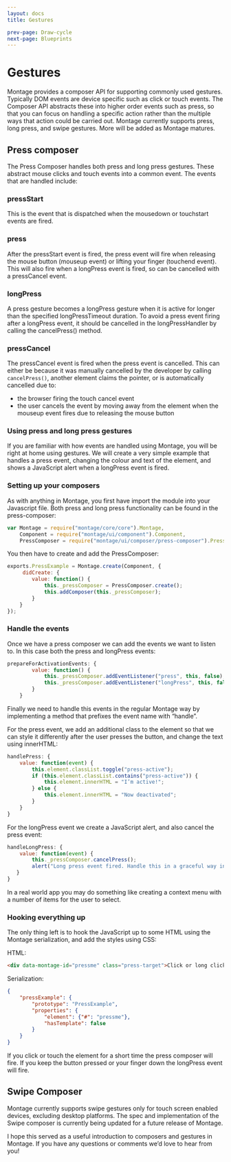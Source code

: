 ```yaml
---
layout: docs
title: Gestures

prev-page: Draw-cycle
next-page: Blueprints
---
```


# Gestures

Montage provides a composer API for supporting commonly used gestures. Typically DOM events are device specific such as click or touch events. The Composer API abstracts these into higher order events such as press, so that you can focus on handling a specific action rather than the multiple ways that action could be carried out. Montage currently supports press, long press, and swipe gestures. More will be added as Montage matures.

## Press composer
The Press Composer handles both press and long press gestures. These abstract mouse clicks and touch events into a common event. The events that are handled include:

### pressStart
This is the event that is dispatched when the mousedown or touchstart events are fired.

### press
After the pressStart event is fired, the press event will fire when releasing the mouse button (mouseup event) or lifting your finger (touchend event). This will also fire when a longPress event is fired, so can be cancelled with a pressCancel event.

### longPress
A press gesture becomes a longPress gesture when it is active for longer than the specified longPressTimeout duration. To avoid a press event firing after a longPress event, it should be cancelled in the longPressHandler by calling the cancelPress() method.

### pressCancel
The pressCancel event is fired when the press event is cancelled. This can either be because it was manually cancelled by the developer by calling `cancelPress()`, another element claims the pointer, or is automatically cancelled due to:

* the browser firing the touch cancel event
* the user cancels the event by moving away from the element when the mouseup event fires due to releasing the mouse button

### Using press and long press gestures
If you are familiar with how events are handled using Montage, you will be right at home using gestures. We will create a very simple example that handles a press event, changing the colour and text of the element, and shows a JavaScript alert when a longPress event is fired.

### Setting up your composers
As with anything in Montage, you first have import the module into your Javascript file. Both press and long press functionality can be found in the press-composer:
```js
var Montage = require("montage/core/core").Montage,
    Component = require("montage/ui/component").Component,
    PressComposer = require("montage/ui/composer/press-composer").PressComposer;
```

You then have to create and add the PressComposer:
```js
exports.PressExample = Montage.create(Component, {
     didCreate: {
        value: function() {
            this._pressComposer = PressComposer.create();
            this.addComposer(this._pressComposer);
        }
    }
});
```

### Handle the events
Once we have a press composer we can add the events we want to listen to. In this case both the press and longPress events:
```js
prepareForActivationEvents: {
        value: function() {
            this._pressComposer.addEventListener("press", this, false);
            this._pressComposer.addEventListener("longPress", this, false);
        }
    }
```

Finally we need to handle this events in the regular Montage way by implementing a method that prefixes the event name with “handle”.

For the press event, we add an additional class to the element so that we can style it differently after the user presses the button, and change the text using innerHTML:
```js
handlePress: {
    value: function(event) {
        this.element.classList.toggle("press-active");
        if (this.element.classList.contains("press-active")) {
            this.element.innerHTML = "I’m active!";
        } else {
            this.element.innerHTML = "Now deactivated";
        }
    }
}
```

For the longPress event we create a JavaScript alert, and also cancel the press event:
```js
handleLongPress: {
    value: function(event) {
        this._pressComposer.cancelPress();
        alert("Long press event fired. Handle this in a graceful way in a real app");
   }
}
```

In a real world app you may do something like creating a context menu with a number of items for the user to select.

### Hooking everything up
The only thing left is to hook the JavaScript up to some HTML using the Montage serialization, and add the styles using CSS:

HTML:
```html
<div data-montage-id="pressme" class="press-target">Click or long click me!</div>
```

Serialization:
```json
{
    "pressExample": {
        "prototype": "PressExample",
        "properties": {
            "element": {"#": "pressme"},
            "hasTemplate": false
        }
    }
}
```

If you click or touch the element for a short time the press composer will fire. If you keep the button pressed or your finger down the longPress event will fire.

## Swipe Composer
Montage currently supports swipe gestures only for touch screen enabled devices, excluding desktop platforms. The spec and implementation of the Swipe composer is currently being updated for a future release of Montage.

I hope this served as a useful introduction to composers and gestures in Montage. If you have any questions or comments we’d love to hear from you!
